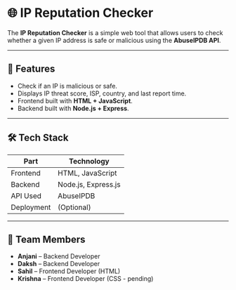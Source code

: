 
# 🌐 IP Reputation Checker

The **IP Reputation Checker** is a simple web tool that allows users to check whether a given IP address is safe or malicious using the **AbuseIPDB API**.

---

## 🚀 Features

- Check if an IP is malicious or safe.
- Displays IP threat score, ISP, country, and last report time.
- Frontend built with **HTML + JavaScript**.
- Backend built with **Node.js + Express**.

---

## 🛠️ Tech Stack

| Part       | Technology         |
|------------|--------------------|
| Frontend   | HTML, JavaScript   |
| Backend    | Node.js, Express.js|
| API Used   | AbuseIPDB          |
| Deployment | (Optional)         |

---

## 👥 Team Members

- **Anjani** – Backend Developer  
- **Daksh** – Backend Developer  
- **Sahil** – Frontend Developer (HTML)  
- **Krishna** – Frontend Developer (CSS - pending)

